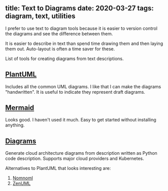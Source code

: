 title: Text to Diagrams
date: 2020-03-27
tags: diagram, text, utilities
----

I prefer to use text to diagram tools because it is easier to
version control the diagrams and see the difference between them.

It is easier to describe in text than spend time drawing them and
then laying them out. Auto-layout is often a time saver for these.

List of tools for creating diagrams from text descriptions.

## [PlantUML](https://plantuml.com/)
Includes all the common UML diagrams. I like that I can make the
diagrams "handwritten". It is useful to indicate they represent
draft diagrams.

## [Mermaid](http://mermaid-js.github.io/mermaid/)
Looks good. I haven't used it much. Easy to get started without
installing anything.

## [Diagrams](https://diagrams.mingrammer.com/)  
Generate cloud architecture diagrams from description written as
Python code description. Supports major cloud providers and Kubernetes.

Alternatives to PlantUML that looks interesting are:

 1. [Nomnoml](http://www.nomnoml.com/)
 2. [ZenUML](https://zenuml.com)



